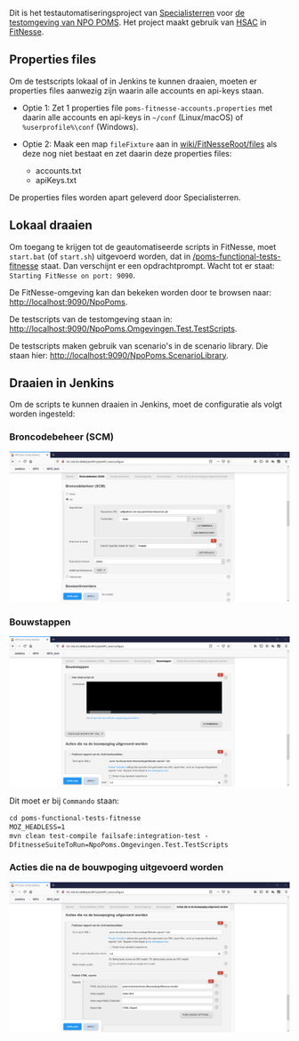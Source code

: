 Dit is het testautomatiseringsproject van [Specialisterren](https://www.specialisterren.nl/) voor [de testomgeving van NPO POMS](https://poms-test.omroep.nl/). Het project maakt gebruik van [HSAC](https://github.com/fhoeben/hsac-fitnesse-fixtures/) in [FitNesse](http://fitnesse.org/).

## Properties files

Om de testscripts lokaal of in Jenkins te kunnen draaien, moeten er properties files aanwezig zijn waarin alle accounts en api-keys staan.

* Optie 1: Zet 1 properties file `poms-fitnesse-accounts.properties` met daarin alle accounts en api-keys in `~/conf` (Linux/macOS) of `%userprofile%\conf` (Windows).

* Optie 2: Maak een map `fileFixture` aan in [wiki/FitNesseRoot/files](wiki/FitNesseRoot/files) als deze nog niet bestaat en zet daarin deze properties files:

  * accounts.txt
  * apiKeys.txt

De properties files worden apart geleverd door Specialisterren.

## Lokaal draaien

Om toegang te krijgen tot de geautomatiseerde scripts in FitNesse, moet `start.bat` (of `start.sh`) uitgevoerd worden, dat in [/poms-functional-tests-fitnesse](/poms-functional-tests-fitnesse) staat. Dan verschijnt er een opdrachtprompt. Wacht tot er staat: `Starting FitNesse on port: 9090`. 

De FitNesse-omgeving kan dan bekeken worden door te browsen naar: [http://localhost:9090/NpoPoms](http://localhost:9090/NpoPoms).

De testscripts van de testomgeving staan in: [http://localhost:9090/NpoPoms.Omgevingen.Test.TestScripts](http://localhost:9090/NpoPoms.Omgevingen.Test.TestScripts).

De testscripts maken gebruik van scenario's in de scenario library. Die staan hier: [http://localhost:9090/NpoPoms.ScenarioLibrary](http://localhost:9090/NpoPoms.ScenarioLibrary).

## Draaien in Jenkins

Om de scripts te kunnen draaien in Jenkins, moet de configuratie als volgt worden ingesteld:

### Broncodebeheer (SCM)

![Npo-poms-jenkins-configuratie1](/poms-functional-tests-fitnesse/wiki/FitNesseRoot/files/images/Npo-poms-jenkins-configuratie1.png)

### Bouwstappen

![Npo-poms-jenkins-configuratie2](/poms-functional-tests-fitnesse/wiki/FitNesseRoot/files/images/Npo-poms-jenkins-configuratie2.png)

Dit moet er bij `Commando` staan:

```
cd poms-functional-tests-fitnesse
MOZ_HEADLESS=1
mvn clean test-compile failsafe:integration-test -DfitnesseSuiteToRun=NpoPoms.Omgevingen.Test.TestScripts
```

### Acties die na de bouwpoging uitgevoerd worden

![Npo-poms-jenkins-configuratie3](/poms-functional-tests-fitnesse/wiki/FitNesseRoot/files/images/Npo-poms-jenkins-configuratie3.png)
